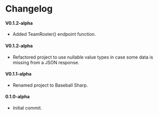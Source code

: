 # Changelog

#### V0.1.2-alpha

- Added TeamRoster() endpoint function.

#### V0.1.2-alpha

- Refactored project to use nullable value types in case some data is missing from a JSON response.

#### V0.1.1-alpha

- Renamed project to Baseball Sharp.

#### 0.1.0-alpha

- Initial commit.